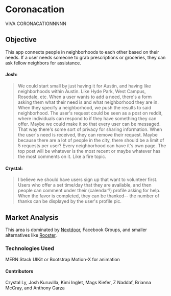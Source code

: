 # Coronacation
VIVA CORONACATIONNNNN

## Objective
This app connects people in neighborhoods to each other based on their needs. If a user needs someone to grab prescriptions or groceries, they can ask fellow neighbors for assistance.

#### Josh: 
>We could start small by just having it for Austin, and having like neighborhoods within Austin. Like Hyde Park, West Campus, Rosedale, etc.
When a user wants to add a need, there's a form asking them what their need is and what neighborhood they are in. When they specify a neighborhood, we push the results to said neighborhood.
The user's request could be seen as a post on reddit, where individuals can respond to if they have something they can offer.
Maybe we could make it so that every user can be messaged. That way there's some sort of privacy for sharing information.
When the user's need is received, they can remove their request.
Maybe because there are a lot of people in the city, there should be a limit of 5 requests per user?
Every neighborhood can have it's own page.
The top post will be whatever is the most recent or maybe whatever has the most comments on it. Like a fire topic.

#### Crystal: 
>I believe we should have users sign up that want to volunteer first. Users who offer a set time/day that they are available, and then people can comment under their (calendar?) profile asking for help. 
When the favor is completed, they can be thanked-- the number of thanks can be displayed by the user's profile pic. 

## Market Analysis
This area is dominated by [Nextdoor](https://nextdoor.com/), Facebook Groups, and smaller alternatives like [Rooster](https://therooster.co/).

### Technologies Used
MERN Stack
UIKit or Bootstrap
Motion-X for animation

#### Contributors 

Crystal Ly, Josh Kuruvilla, Kimi Inglet, Mags Kiefer, Z Naddaf, Brianna McCray, and Anthony Garza